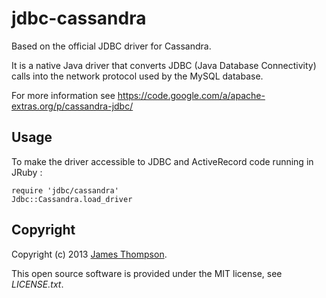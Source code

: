 # jdbc-cassandra

Based on the official JDBC driver for Cassandra.

It is a native Java driver that converts JDBC (Java Database Connectivity)
calls into the network protocol used by the MySQL database.

For more information see https://code.google.com/a/apache-extras.org/p/cassandra-jdbc/

## Usage

To make the driver accessible to JDBC and ActiveRecord code running in JRuby :

    require 'jdbc/cassandra'
    Jdbc::Cassandra.load_driver

## Copyright

Copyright (c) 2013 [James Thompson](https://github.com/plainprogrammer).

This open source software is provided under the MIT license, see *LICENSE.txt*.
